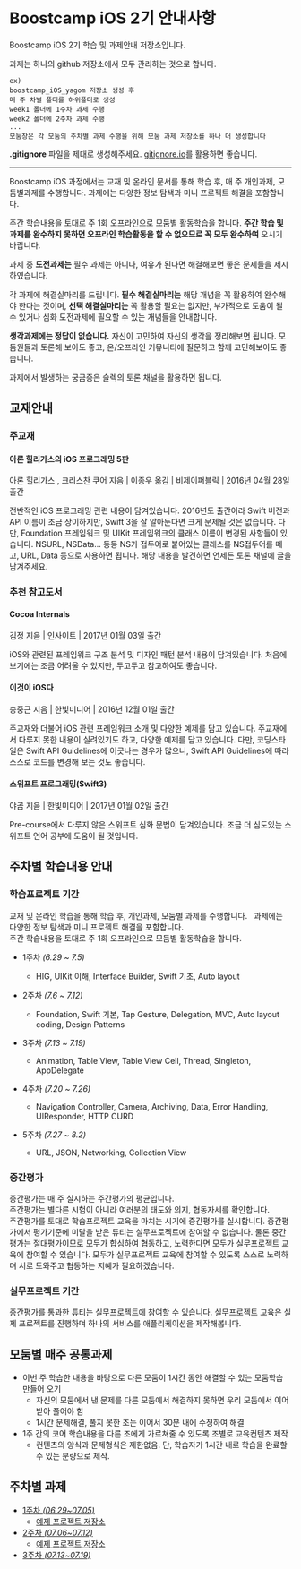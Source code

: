 # Boostcamp iOS 2기 안내사항

Boostcamp iOS 2기 학습 및 과제안내 저장소입니다.  

과제는 하나의 github 저장소에서 모두 관리하는 것으로 합니다.

```
ex)
boostcamp_iOS_yagom 저장소 생성 후
매 주 차별 폴더를 하위폴더로 생성
week1 폴더에 1주차 과제 수행
week2 폴더에 2주차 과제 수행
...
모둠장은 각 모둠의 주차별 과제 수행을 위해 모둠 과제 저장소를 하나 더 생성합니다
```

**.gitignore** 파일을 제대로 생성해주세요. [gitignore.io](https://www.gitignore.io)를 활용하면 좋습니다.


---

Boostcamp iOS 과정에서는 교재 및 온라인 문서를 통해 학습 후, 매 주 개인과제, 모둠별과제를 수행합니다. 과제에는 다양한 정보 탐색과 미니 프로젝트 해결을 포함합니다.

주간 학습내용을 토대로 주 1회 오프라인으로 모둠별 활동학습을 합니다. **주간 학습 및 과제를 완수하지 못하면 오프라인 학습활동을 할 수 없으므로 꼭 모두 완수하여** 오시기 바랍니다.  

과제 중 **도전과제는** 필수 과제는 아니나, 여유가 된다면 해결해보면 좋은 문제들을 제시하였습니다.  

각 과제에 해결실마리를 드립니다. **필수 해결실마리는** 해당 개념을 꼭 활용하여 완수해야 한다는 것이며, **선택 해결실마리는** 꼭 활용할 필요는 없지만, 부가적으로 도움이 될 수 있거나 심화 도전과제에 필요할 수 있는 개념들을 안내합니다.  

**생각과제에는 정답이 없습니다.** 자신이 고민하여 자신의 생각을 정리해보면 됩니다. 모둠원들과 토론해 보아도 좋고, 온/오프라인 커뮤니티에 질문하고 함께 고민해보아도 좋습니다.  

과제에서 발생하는 궁금증은 슬렉의 토론 채널을 활용하면 됩니다.


## 교재안내

### 주교재

#### 아론 힐리가스의 iOS 프로그래밍 5판  
아론 힐리가스 , 크리스찬 쿠어 지음 | 이종우 옮김 | 비제이퍼블릭 |   2016년 04월 28일 출간  

전반적인 iOS 프로그래밍 관련 내용이 담겨있습니다. 2016년도 출간이라 Swift 버전과 API 이름이 조금 상이하지만, Swift 3을 잘 알아둔다면 크게 문제될 것은 없습니다. 다만, Foundation 프레임워크 및 UIKit 프레임워크의 클래스 이름이 변경된 사항들이 있습니다. NSURL, NSData... 등등 NS가 접두어로 붙어있는 클래스를 NS접두어를 떼고, URL, Data 등으로 사용하면 됩니다. 해당 내용을 발견하면 언제든 토론 채널에 글을 남겨주세요.

### 추천 참고도서
#### Cocoa Internals  
김정 지음 | 인사이트 | 2017년 01월 03일 출간  

iOS와 관련된 프레임워크 구조 분석 및 디자인 패턴 분석 내용이 담겨있습니다. 처음에 보기에는 조금 어려울 수 있지만, 두고두고 참고하여도 좋습니다.


#### 이것이 iOS다
송중근 지음 | 한빛미디어 | 2016년 12월 01일 출간  

주교재와 더불어 iOS 관련 프레임워크 소개 및 다양한 예제를 담고 있습니다. 주교재에서 다루지 못한 내용이 실려있기도 하고, 다양한 예제를 담고 있습니다. 다만, 코딩스타일은 Swift API Guidelines에 어긋나는 경우가 많으니, Swift API Guidelines에 따라 스스로 코드를 변경해 보는 것도 좋습니다.

#### 스위프트 프로그래밍(Swift3) 
야곰 지음 | 한빛미디어 | 2017년 01월 02일 출간  

Pre-course에서 다루지 않은 스위프트 심화 문법이 담겨있습니다. 조금 더 심도있는 스위프트 언어 공부에 도움이 될 것입니다.


## 주차별 학습내용 안내

### 학습프로젝트 기간
교재 및 온라인 학습을 통해 학습 후, 개인과제, 모둠별 과제를 수행합니다.  
과제에는 다양한 정보 탐색과 미니 프로젝트 해결을 포함합니다.  
주간 학습내용을 토대로 주 1회 오프라인으로 모둠별 활동학습을 합니다.  

* 1주차 *(6.29 ~ 7.5)*
	* HIG, UIKit 이해, Interface Builder, Swift 기초, Auto layout

* 2주차 *(7.6 ~ 7.12)*
	* Foundation, Swift 기본, Tap Gesture, Delegation, MVC, Auto layout coding, Design Patterns

* 3주차 *(7.13 ~ 7.19)*
	* Animation, Table View, Table View Cell, Thread, Singleton, AppDelegate


* 4주차 *(7.20 ~ 7.26)*
	* Navigation Controller, Camera, Archiving, Data, Error Handling, UIResponder, HTTP CURD


* 5주차 *(7.27 ~ 8.2)*
	* URL, JSON, Networking, Collection View

### 중간평가
중간평가는 매 주 실시하는 주간평가의 평균입니다.  
주간평가는 별다른 시험이 아니라 여러분의 태도와 의지, 협동자세를 확인합니다.  
주간평가를 토대로 학습프로젝트 교육을 마치는 시기에 중간평가를 실시합니다.
중간평가에서 평가기준에 미달을 받은 튜티는 실무프로젝트에 참여할 수 없습니다.
물론 중간평가는 절대평가이므로 모두가 합심하여 협동하고, 노력한다면 모두가 실무프로젝트 교육에 참여할 수 있습니다.
모두가 실무프로젝트 교육에 참여할 수 있도록 스스로 노력하며 서로 도와주고 협동하는 지혜가 필요하겠습니다.

### 실무프로젝트 기간
중간평가를 통과한 튜티는 실무프로젝트에 참여할 수 있습니다. 
실무프로젝트 교육은 실제 프로젝트를 진행하며 하나의 서비스를 애플리케이션을 제작해봅니다.

## 모둠별 매주 공통과제

* 이번 주 학습한 내용을 바탕으로 다른 모둠이 1시간 동안 해결할 수 있는 모둠학습 만들어 오기 
	* 자신의 모둠에서 낸 문제를 다른 모둠에서 해결하지 못하면 우리 모둠에서 이어받아 풀어야 함
	* 1시간 문제해결, 풀지 못한 조는 이어서 30분 내에 수정하여 해결
* 1주 간의 코어 학습내용을 다른 조에게 가르쳐줄 수 있도록 조별로 교육컨텐츠 제작
	* 컨텐츠의 양식과 문제형식은 제한없음. 단, 학습자가 1시간 내로 학습을 완료할 수 있는 분량으로 제작.


## 주차별 과제

* [1주차 *(06.29~07.05)*](assignment/week_01.md)
	* [예제 프로젝트 저장소](https://github.com/connect-boostcamp/LoginPage_iOS)
* [2주차 *(07.06~07.12)*](assignment/week_02.md)
	* [예제 프로젝트 저장소](https://github.com/connect-boostcamp/SignUpFlow_iOS)
* [3주차 *(07.13~07.19)*](assignment/week_03.md)